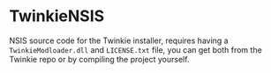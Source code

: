# TwinkieNSIS
NSIS source code for the Twinkie installer, requires having a `TwinkieModloader.dll` and `LICENSE.txt` file, you can get both from the Twinkie repo or by compiling the project yourself.
